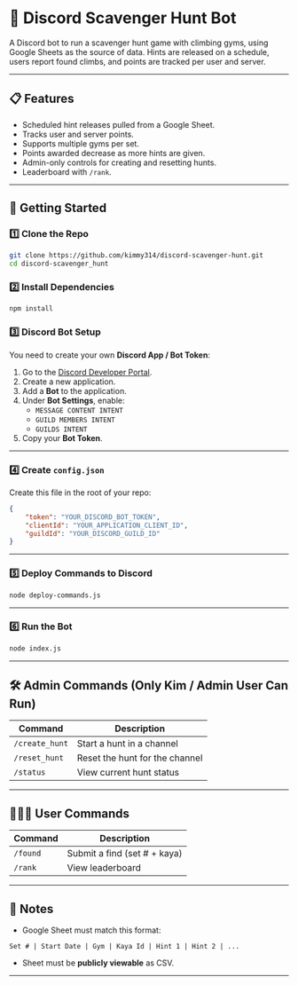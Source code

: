 # 🧗 Discord Scavenger Hunt Bot

A Discord bot to run a scavenger hunt game with climbing gyms, using Google Sheets as the source of data. Hints are released on a schedule, users report found climbs, and points are tracked per user and server.

---

## 📋 Features
- Scheduled hint releases pulled from a Google Sheet.
- Tracks user and server points.
- Supports multiple gyms per set.
- Points awarded decrease as more hints are given.
- Admin-only controls for creating and resetting hunts.
- Leaderboard with `/rank`.

---


## 🚀 Getting Started

### 1️⃣ Clone the Repo
```bash
git clone https://github.com/kimmy314/discord-scavenger-hunt.git
cd discord-scavenger_hunt
```

### 2️⃣ Install Dependencies
```bash
npm install
```

### 3️⃣ Discord Bot Setup
You need to create your own **Discord App / Bot Token**:
1. Go to the [Discord Developer Portal](https://discord.com/developers/applications).
2. Create a new application.
3. Add a **Bot** to the application.
4. Under **Bot Settings**, enable:
   - `MESSAGE CONTENT INTENT`
   - `GUILD MEMBERS INTENT`
   - `GUILDS INTENT`
5. Copy your **Bot Token**.

---

### 4️⃣ Create `config.json`
Create this file in the root of your repo:

```json
{
    "token": "YOUR_DISCORD_BOT_TOKEN",
    "clientId": "YOUR_APPLICATION_CLIENT_ID",
    "guildId": "YOUR_DISCORD_GUILD_ID"
}
```

---

### 5️⃣ Deploy Commands to Discord
```bash
node deploy-commands.js
```

---

### 6️⃣ Run the Bot
```bash
node index.js
```

---

## 🛠 Admin Commands (Only Kim / Admin User Can Run)

| Command        | Description                  |
|----------------|------------------------------|
| `/create_hunt` | Start a hunt in a channel     |
| `/reset_hunt`  | Reset the hunt for the channel|
| `/status`      | View current hunt status      |

---

## 🧑‍🤝‍🧑 User Commands

| Command   | Description                 |
|-----------|-----------------------------|
| `/found`  | Submit a find (set # + kaya) |
| `/rank`   | View leaderboard             |

---

## 📝 Notes
- Google Sheet must match this format:

```
Set # | Start Date | Gym | Kaya Id | Hint 1 | Hint 2 | ...
```

- Sheet must be **publicly viewable** as CSV.

---
